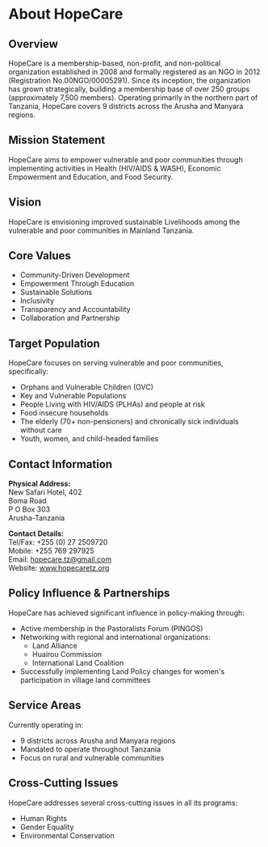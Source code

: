 # About HopeCare

## Overview

HopeCare is a membership-based, non-profit, and non-political organization established in 2008 and formally registered as an NGO in 2012 (Registration No.00NGO/00005291). Since its inception, the organization has grown strategically, building a membership base of over 250 groups (approximately 7,500 members). Operating primarily in the northern part of Tanzania, HopeCare covers 9 districts across the Arusha and Manyara regions.

## Mission Statement

HopeCare aims to empower vulnerable and poor communities through implementing activities in Health (HIV/AIDS & WASH), Economic Empowerment and Education, and Food Security.

## Vision

HopeCare is envisioning improved sustainable Livelihoods among the vulnerable and poor communities in Mainland Tanzania.

## Core Values

- Community-Driven Development
- Empowerment Through Education
- Sustainable Solutions
- Inclusivity
- Transparency and Accountability
- Collaboration and Partnership

## Target Population

HopeCare focuses on serving vulnerable and poor communities, specifically:
- Orphans and Vulnerable Children (OVC)
- Key and Vulnerable Populations
- People Living with HIV/AIDS (PLHAs) and people at risk
- Food insecure households
- The elderly (70+ non-pensioners) and chronically sick individuals without care
- Youth, women, and child-headed families

## Contact Information

**Physical Address:**  
New Safari Hotel, 402  
Boma Road  
P O Box 303  
Arusha-Tanzania

**Contact Details:**  
Tel/Fax: +255 (0) 27 2509720  
Mobile: +255 769 297925  
Email: hopecare.tz@gmail.com  
Website: www.hopecaretz.org

## Policy Influence & Partnerships

HopeCare has achieved significant influence in policy-making through:
- Active membership in the Pastoralists Forum (PINGOS)
- Networking with regional and international organizations:
  - Land Alliance
  - Huairou Commission
  - International Land Coalition
- Successfully implementing Land Policy changes for women's participation in village land committees

## Service Areas

Currently operating in:
- 9 districts across Arusha and Manyara regions
- Mandated to operate throughout Tanzania
- Focus on rural and vulnerable communities

## Cross-Cutting Issues

HopeCare addresses several cross-cutting issues in all its programs:
- Human Rights
- Gender Equality
- Environmental Conservation
